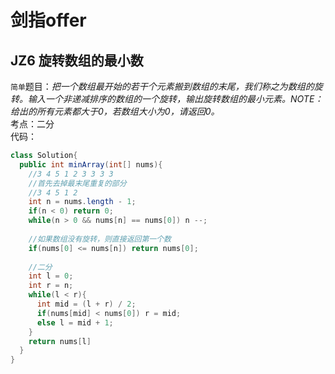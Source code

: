 # 剑指offer
## JZ6  旋转数组的最小数 
`简单`题目：*把一个数组最开始的若干个元素搬到数组的末尾，我们称之为数组的旋转。输入一个非递减排序的数组的一个旋转，输出旋转数组的最小元素。NOTE：给出的所有元素都大于0，若数组大小为0，请返回0。* <br>
考点：二分<br>
代码：<br>
```java
class Solution{
  public int minArray(int[] nums){
    //3 4 5 1 2 3 3 3 3
    //首先去掉最末尾重复的部分
    //3 4 5 1 2 
    int n = nums.length - 1;
    if(n < 0) return 0;
    while(n > 0 && nums[n] == nums[0]) n --;
    
    //如果数组没有旋转，则直接返回第一个数
    if(nums[0] <= nums[n]) return nums[0];
    
    //二分
    int l = 0;
    int r = n;
    while(l < r){
      int mid = (l + r) / 2;
      if(nums[mid] < nums[0]) r = mid;
      else l = mid + 1;
    }
    return nums[l]
  }
}
```
